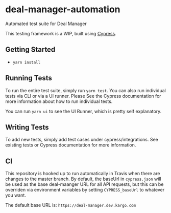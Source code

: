 # deal-manager-automation
Automated test suite for Deal Manager

This testing framework is a WIP, built using [Cypress](https://www.cypress.io).

## Getting Started
- `yarn install`

## Running Tests
To run the entire test suite, simply run `yarn test`. You can also run individual tests via CLI or via a UI runner.
Please See the Cypress documentation for more information about how to run individual tests.

You can run `yarn ui` to see the UI Runner, which is pretty self explanatory.

## Writing Tests

To add new tests, simply add test cases under cypress/integrations. See existing tests or Cypress documentation for more information.

## CI

This repository is hooked up to run automatically in Travis when there are changes to the master branch. By default, the baseUrl in `cypress.json` will be used as the base deal-maanger URL for all API requests, but this can be overriden via environment variables by setting `CYPRESS_baseUrl` to whatever you want.

The default base URL is:
`https://deal-manager.dev.kargo.com`